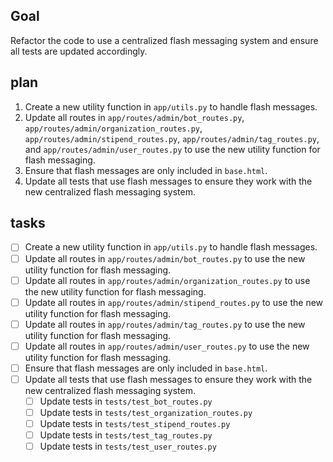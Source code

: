 ## Goal
Refactor the code to use a centralized flash messaging system and ensure all tests are updated accordingly.

## plan
1. Create a new utility function in `app/utils.py` to handle flash messages.
2. Update all routes in `app/routes/admin/bot_routes.py`, `app/routes/admin/organization_routes.py`, `app/routes/admin/stipend_routes.py`, `app/routes/admin/tag_routes.py`, and `app/routes/admin/user_routes.py` to use the new utility function for flash messaging.
3. Ensure that flash messages are only included in `base.html`.
4. Update all tests that use flash messages to ensure they work with the new centralized flash messaging system.

## tasks
- [ ] Create a new utility function in `app/utils.py` to handle flash messages.
- [ ] Update all routes in `app/routes/admin/bot_routes.py` to use the new utility function for flash messaging.
- [ ] Update all routes in `app/routes/admin/organization_routes.py` to use the new utility function for flash messaging.
- [ ] Update all routes in `app/routes/admin/stipend_routes.py` to use the new utility function for flash messaging.
- [ ] Update all routes in `app/routes/admin/tag_routes.py` to use the new utility function for flash messaging.
- [ ] Update all routes in `app/routes/admin/user_routes.py` to use the new utility function for flash messaging.
- [ ] Ensure that flash messages are only included in `base.html`.
- [ ] Update all tests that use flash messages to ensure they work with the new centralized flash messaging system.
  - [ ] Update tests in `tests/test_bot_routes.py`
  - [ ] Update tests in `tests/test_organization_routes.py`
  - [ ] Update tests in `tests/test_stipend_routes.py`
  - [ ] Update tests in `tests/test_tag_routes.py`
  - [ ] Update tests in `tests/test_user_routes.py`
